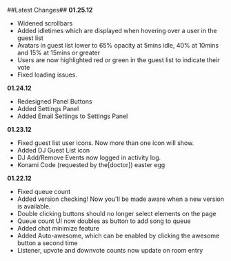 ##Latest Changes##
**01.25.12**

* Widened scrollbars
* Added idletimes which are displayed when hovering over a user in the guest list
* Avatars in guest list lower to 65% opacity at 5mins idle, 40% at 10mins and 15% at 15mins or greater
* Users are now highlighted red or green in the guest list to indicate their vote
* Fixed loading issues.
 
**01.24.12**

* Redesigned Panel Buttons
* Added Settings Panel
* Added Email Settings to Settings Panel

**01.23.12**

* Fixed guest list user icons. Now more than one icon will show.
* Added DJ Guest List icon
* DJ Add/Remove Events now logged in activity log.
* Konami Code (requested by the[doctor]) easter egg

**01.22.12**

* Fixed queue count
* Added version checking! Now you'll be made aware when a new version is available.
* Double clicking buttons should no longer select elements on the page
* Queue count UI now doubles as button to add song to queue
* Added chat minimize feature 
* Added Auto-awesome, which can be enabled by clicking the awesome button a second time
* Listener, upvote and downvote counts now update on room entry

